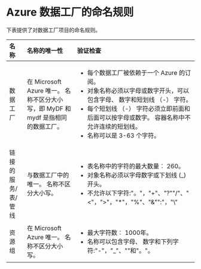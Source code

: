 <properties 
    pageTitle="数据工厂的命名规则 |Microsoft Azure" 
    description="描述数据工厂实体的命名规则。" 
    services="data-factory" 
    documentationCenter="" 
    authors="sharonlo101" 
    manager="jhubbard" 
    editor="monicar"/>

<tags 
    ms.service="data-factory" 
    ms.workload="data-services" 
    ms.tgt_pltfrm="na" 
    ms.devlang="na" 
    ms.topic="article" 
    ms.date="09/12/2016" 
    ms.author="shlo"/>

# <a name="azure-data-factory---naming-rules"></a>Azure 数据工厂的命名规则 
下表提供了对数据工厂项目的命名规则。



名称 | 名称的唯一性 | 验证检查
:--- | :-------------- | :----------------
数据工厂 | 在 Microsoft Azure 唯一。 名称不区分大小写，即 MyDF 和 mydf 是指相同的数据工厂。 |<ul><li>每个数据工厂被依赖于一个 Azure 的订阅。</li><li>对象名称必须以字母或数字开头，可以包含字母、 数字和短划线 （-） 字符。</li><li>每个短划线 （-） 字符必须立即前面和后面可以按字母或数字。 容器名称中不允许连续的短划线。</li><li>名称可以是 3-63 个字符。</li></ul>
链接的服务/表/管线 | 与数据工厂中的唯一。 名称不区分大小写。 | <ul><li>表名称中的字符的最大数量︰ 260。</li><li>对象名称必须以字母数字或下划线 (_) 开头。</li><li>不允许以下字符:"。"，"+"、"?""/"、"<"，">"，"*"，"%"、"&"":"，"\\"</li></ul>
资源组 | 在 Microsoft Azure 唯一。 名称不区分大小写。 | <ul><li>最大字符数︰ 1000年。</li><li>名称可以包含字母、 数字和下列字符:"-"，"_"、""和"。"。</li></ul>